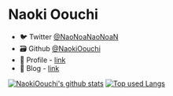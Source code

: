 # Naoki Oouchi
- 🐦 Twitter [@NaoNoaNaoNoaN](https://twitter.com/NaoNoaNaoNoaN)
- 🗃 Github [@NaokiOouchi](https://github.com/NaokiOouchi)
- 📝 Profile - [link](https://naokioouchi.github.io/ooooouchi/)
- 📖 Blog - [link](https://www.ooooouchi.info/)

[![NaokiOouchi's github stats](https://github-readme-stats.vercel.app/api?username=NaokiOouchi&hide=stars&count_private=true&show_icons=true&theme=tokyonight)](https://github.com/NaokiOouchi/)
[![Top used Langs](https://github-readme-stats.vercel.app/api/top-langs/?username=NaokiOouchi&layout=compact&theme=tokyonight)](https://github.com/NaokiOouchi/)
